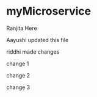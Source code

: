 # myMicroservice
Ranjita Here

Aayushi updated this file

riddhi made changes

change 1

change 2

change 3


